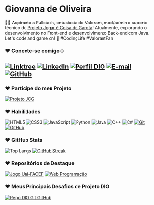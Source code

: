 # Giovanna de Oliveira

👩‍💻 Aspirante a Fullstack, entusiasta de Valorant, mod/admin e suporte técnico do [Projeto Jogar é Coisa de Garota](https://linktr.ee/projetojcg)! Atualmente, explorando o desenvolvimento no Front-end e desenvolvimento Back-end com Java. Let's code and game on! 🚀 #CodingLife #ValorantFan

### ♥ Conecte-se comigo☺

[![Linktree](https://img.shields.io/badge/linktree-FFF?style=for-the-badge&logo=linktree&logoColor=E94D5F)](https://linktree.com/Giovallu)
[![LinkedIn](https://img.shields.io/badge/-LinkedIn-FFF?style=for-the-badge&logo=linkedin&logoColor=E94D5F)](https://www.linkedin.com/in/gmfdo/)
[![Perfil DIO](https://img.shields.io/badge/-Perfil%20na%20DIO-FFF?style=for-the-badge&logo=gitbook&logoColor=E94D5F)](https://web.dio.me/users/giovallu_st/)
[![E-mail](https://img.shields.io/badge/-Email-FFF?style=for-the-badge&logo=microsoft-outlook&logoColor=E94D5F)](mailto:giovannamfdo@gmail.com)
[![GitHub](https://img.shields.io/badge/GitHub-FFF?style=for-the-badge&logo=github&logoColor=E94D5F)](https://github.com/Giovallu)
-------------------------------------------------
### ♥ Participe do meu Projeto
[![Projeto JCG](https://img.shields.io/badge/-Projeto%20JCG-FFF?style=for-the-badge&logo=undertale&logoColor=E94D5F)](https://linktr.ee/projetojcg)

### ♥ Habilidades

![HTML5](https://img.shields.io/badge/HTML-E94D5F?style=for-the-badge&logo=html5&logoColor=FFF)
![CSS3](https://img.shields.io/badge/CSS3-E94D5F?style=for-the-badge&logo=css3&logoColor=FFF)
![JavaScript](https://img.shields.io/badge/JavaScript-E94D5F?style=for-the-badge&logo=javascript&logoColor=FFF)
![Python](https://img.shields.io/badge/python-E94D5F?style=for-the-badge&logo=python&logoColor=FFF)
![Java](https://img.shields.io/badge/java-E94D5F.svg?style=for-the-badge&logo=openjdk&logoColor=FFF)
![C++](https://img.shields.io/badge/C%2B%2B-E94D5F?style=for-the-badge&logo=c%2B%2B&logoColor=FFF)
![C#](https://img.shields.io/badge/C%23-E94D5F?style=for-the-badge&logo=c-sharp&logoColor=FFF)
[![Git](https://img.shields.io/badge/Git-E94D5F?style=for-the-badge&logo=git&logoColor=FFF)](https://git-scm.com/doc)
[![GitHub](https://img.shields.io/badge/GitHub-E94D5F?style=for-the-badge&logo=github&logoColor=FFF)](https://docs.github.com/)

### ♥ GitHub Stats

![Top Langs](https://github-readme-stats-git-masterrstaa-rickstaa.vercel.app/api/top-langs/?username=Giovallu&theme=buefy&title_color=7957d5&border_color=7957d5&text_color=E94D5F)
[![GitHub Streak](https://streak-stats.demolab.com/?user=Giovallu&theme=buefy&background=FFF&border=7957d5&dates=000)](https://git.io/streak-stats)

### ♥ Repositórios de Destaque

[![Jogo Uni-FACEF](https://github-readme-stats.vercel.app/api/pin/?username=Giovallu&repo=jogo-facef-2024&bg_color=FFF&border_color=7957d5&show_icons=true&icon_color=7957d5&title_color=E94D5F&text_color=000)](https://github.com/Giovallu/jogo-facef-2024.git)
[![Web Programação](https://github-readme-stats.vercel.app/api/pin/?username=Giovallu&repo=Programacao-de-Computadores-I&bg_color=FFF&border_color=7957d5&show_icons=true&icon_color=7957d5&title_color=E94D5F&text_color=000)](https://github.com/Giovallu/Programacao-de-Computadores-I.git)

### ♥ Meus Principais Desafios de Projeto DIO

[![Repo DIO Git GitHub](https://github-readme-stats.vercel.app/api/pin/?username=Giovallu&repo=dio-lab-open-source&bg_color=FFF&border_color=7957d5&show_icons=true&icon_color=7957d5&title_color=E94D5F&text_color=000)](https://github.com/Giovallu/dio-lab-open-source)
